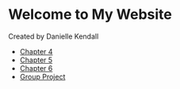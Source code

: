 <!DOCTYPE html>
<html lang="en">
<head>
    <meta charset="UTF-8">
    <meta name="viewport" content="width=device-width, initial-scale=1.0">
</head>
<body>
    <h1>Welcome to My Website</h1>
    <p>Created by Danielle Kendall</p>
    <ul>
        <li><a href="chapter4.html">Chapter 4</a></li>
        <li><a href="chapter5.html">Chapter 5</a></li>
        <li><a href="chapter6.html">Chapter 6</a></li>
        <li><a href="project.html">Group Project</a></li>
    </ul>
</body>
</html>
